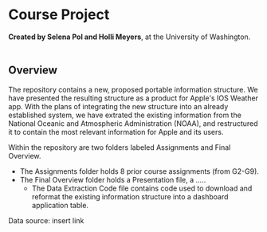 # Course Project 
**Created by Selena Pol and Holli Meyers**, at the University of Washington. </br></br>

## Overview
The repository contains a new, proposed portable information structure. We have presented the resulting structure as a product for Apple's IOS Weather app. With the plans of integrating the new structure into an already established system, we have extrated the existing information from the National Oceanic and Atmospheric Administration (NOAA), and restructured it to contain the most relevant information for Apple and its users. </br>

Within the repository are two folders labeled Assignments and Final Overview.
+ The Assignments folder holds 8 prior course assignments (from G2-G9).
+ The Final Overview folder holds a Presentation file, a .....
  + The Data Extraction Code file contains code used to download and reformat the existing information structure into a dashboard application table.

Data source: insert link
